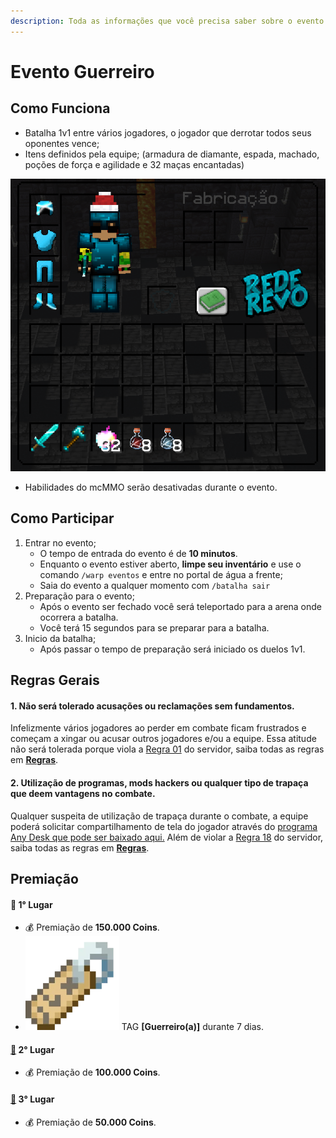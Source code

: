 ```yaml
---
description: Toda as informações que você precisa saber sobre o evento Guerreiro
---
```


# Evento Guerreiro

## Como Funciona

* Batalha 1v1 entre vários jogadores, o jogador que derrotar todos seus oponentes vence;
* Itens definidos pela equipe; (armadura de diamante, espada, machado, poções de força e agilidade e 32 maças encantadas)

![](<../../.gitbook/assets/image (15) (1).png>)

* Habilidades do mcMMO serão desativadas durante o evento.

## Como Participar

1. Entrar no evento;
   * O tempo de entrada do evento é de **10 minutos**.
   * Enquanto o evento estiver aberto, **limpe seu inventário** e use o comando `/warp eventos` e entre no portal de água a frente;
   * Saia do evento a qualquer momento com `/batalha sair`&#x20;
2. Preparação para o evento;
   * Após o evento ser fechado você será teleportado para a arena onde ocorrera a batalha.
   * Você terá 15 segundos para se preparar para a batalha.&#x20;
3. Inicio da batalha;
   * Após passar o tempo de preparação será iniciado os duelos 1v1.

## Regras Gerais

#### **1. Não será tolerado acusações ou reclamações sem fundamentos.**

Infelizmente vários jogadores ao perder em combate ficam frustrados e começam a xingar ou acusar outros jogadores e/ou a equipe. Essa atitude não será tolerada porque viola a [Regra 01](https://wiki.rederevo.com/regras/chat#01) do servidor, saiba todas as regras em [**Regras**](../../regras/).

#### **2. Utilização de programas, mods hackers ou qualquer tipo de trapaça que deem vantagens no combate.**

Qualquer suspeita de utilização de trapaça durante o combate, a equipe poderá solicitar compartilhamento de tela do jogador através do [programa Any Desk que pode ser baixado aqui.](https://anydesk.com/pt/downloads) Além de violar a [Regra 18](https://wiki.rederevo.com/regras/jogabilidade#01-7) do servidor, saiba todas as regras em [**Regras**](../../regras/).

## Premiação

#### 🥇 **1° Lugar**

* 💰 Premiação de **150.000 Coins**.
* ![](<../../.gitbook/assets/image (14).png>) TAG **\[Guerreiro(a)]** durante 7 dias.

#### [🥈](https://emojipedia.org/2nd-place-medal/) **2° Lugar**

* 💰 Premiação de **100.000 Coins**.

#### [🥉](https://emojipedia.org/3rd-place-medal/) **3° Lugar**

* 💰 Premiação de **50.000 Coins**.
